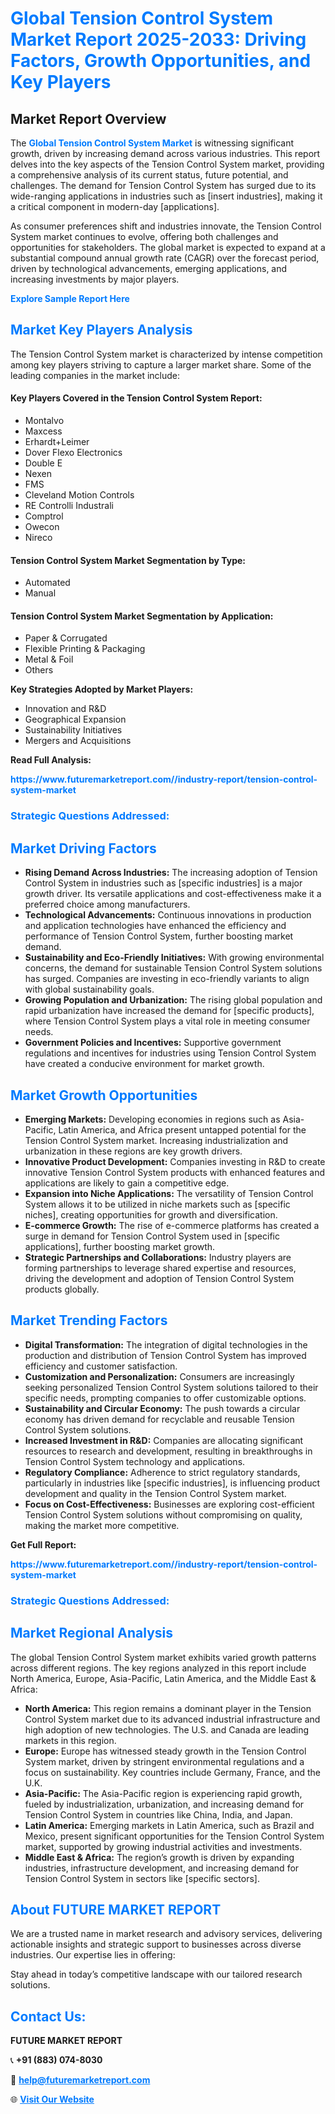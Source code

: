 <h1 style="color: #007BFF;">Global Tension Control System Market Report 2025-2033: Driving Factors, Growth Opportunities, and Key Players</h1>

<section id="overview">
<h2>Market Report Overview</h2>
<p>The <a href="https://www.futuremarketreport.com//industry-report/tension-control-system-market" style="color: #007BFF; text-decoration: none;"><strong>Global Tension Control System Market</strong></a> is witnessing significant growth, driven by increasing demand across various industries. This report delves into the key aspects of the Tension Control System market, providing a comprehensive analysis of its current status, future potential, and challenges. The demand for Tension Control System has surged due to its wide-ranging applications in industries such as [insert industries], making it a critical component in modern-day [applications].</p>
<p>As consumer preferences shift and industries innovate, the Tension Control System market continues to evolve, offering both challenges and opportunities for stakeholders. The global market is expected to expand at a substantial compound annual growth rate (CAGR) over the forecast period, driven by technological advancements, emerging applications, and increasing investments by major players.</p>
</section>

<section id="overview">
<p><a href="https://www.futuremarketreport.com//request-sample/reportId=87929" style="color: #007BFF; text-decoration: none;"><strong>Explore Sample Report Here</strong></a></p>
</section>

<section id="key-players">
<h2 style="color: #007BFF;">Market Key Players Analysis</h2>
<p>The Tension Control System market is characterized by intense competition among key players striving to capture a larger market share. Some of the leading companies in the market include:</p>
<h4>Key Players Covered in the Tension Control System Report:</h4>
<ul><li>Montalvo</li><li>Maxcess</li><li>Erhardt+Leimer</li><li>Dover Flexo Electronics</li><li>Double E</li><li>Nexen</li><li>FMS</li><li>Cleveland Motion Controls</li><li>RE Controlli Industrali</li><li>Comptrol</li><li>Owecon</li><li>Nireco</li></ul>
<h4>Tension Control System Market Segmentation by Type:</h4>
<ul><li>Automated</li><li>Manual</li></ul>

<h4>Tension Control System Market Segmentation by Application:</h4>
<ul><li>Paper &amp; Corrugated</li><li>Flexible Printing &amp; Packaging</li><li>Metal &amp; Foil</li><li>Others</li></ul>
<p><strong>Key Strategies Adopted by Market Players:</strong></p>
<ul>
<li>Innovation and R&D</li>
<li>Geographical Expansion</li>
<li>Sustainability Initiatives</li>
<li>Mergers and Acquisitions</li>
</ul>
</section>

<section>
<p><strong>Read Full Analysis: </strong></p><a href="https://www.futuremarketreport.com//industry-report/tension-control-system-market" style="color: #007BFF; text-decoration: none;"><strong>https://www.futuremarketreport.com//industry-report/tension-control-system-market</strong></a>
<h3 style="color: #007BFF;">Strategic Questions Addressed:</h3>
</section>

<section id="driving-factors">
<h2 style="color: #007BFF;">Market Driving Factors</h2>
<ul>
<li><strong>Rising Demand Across Industries:</strong> The increasing adoption of Tension Control System in industries such as [specific industries] is a major growth driver. Its versatile applications and cost-effectiveness make it a preferred choice among manufacturers.</li>
<li><strong>Technological Advancements:</strong> Continuous innovations in production and application technologies have enhanced the efficiency and performance of Tension Control System, further boosting market demand.</li>
<li><strong>Sustainability and Eco-Friendly Initiatives:</strong> With growing environmental concerns, the demand for sustainable Tension Control System solutions has surged. Companies are investing in eco-friendly variants to align with global sustainability goals.</li>
<li><strong>Growing Population and Urbanization:</strong> The rising global population and rapid urbanization have increased the demand for [specific products], where Tension Control System plays a vital role in meeting consumer needs.</li>
<li><strong>Government Policies and Incentives:</strong> Supportive government regulations and incentives for industries using Tension Control System have created a conducive environment for market growth.</li>
</ul>
</section>

<section id="growth-opportunities">
<h2 style="color: #007BFF;">Market Growth Opportunities</h2>
<ul>
<li><strong>Emerging Markets:</strong> Developing economies in regions such as Asia-Pacific, Latin America, and Africa present untapped potential for the Tension Control System market. Increasing industrialization and urbanization in these regions are key growth drivers.</li>
<li><strong>Innovative Product Development:</strong> Companies investing in R&D to create innovative Tension Control System products with enhanced features and applications are likely to gain a competitive edge.</li>
<li><strong>Expansion into Niche Applications:</strong> The versatility of Tension Control System allows it to be utilized in niche markets such as [specific niches], creating opportunities for growth and diversification.</li>
<li><strong>E-commerce Growth:</strong> The rise of e-commerce platforms has created a surge in demand for Tension Control System used in [specific applications], further boosting market growth.</li>
<li><strong>Strategic Partnerships and Collaborations:</strong> Industry players are forming partnerships to leverage shared expertise and resources, driving the development and adoption of Tension Control System products globally.</li>
</ul>
</section>

<section id="trending-factors">
<h2 style="color: #007BFF;">Market Trending Factors</h2>
<ul>
<li><strong>Digital Transformation:</strong> The integration of digital technologies in the production and distribution of Tension Control System has improved efficiency and customer satisfaction.</li>
<li><strong>Customization and Personalization:</strong> Consumers are increasingly seeking personalized Tension Control System solutions tailored to their specific needs, prompting companies to offer customizable options.</li>
<li><strong>Sustainability and Circular Economy:</strong> The push towards a circular economy has driven demand for recyclable and reusable Tension Control System solutions.</li>
<li><strong>Increased Investment in R&D:</strong> Companies are allocating significant resources to research and development, resulting in breakthroughs in Tension Control System technology and applications.</li>
<li><strong>Regulatory Compliance:</strong> Adherence to strict regulatory standards, particularly in industries like [specific industries], is influencing product development and quality in the Tension Control System market.</li>
<li><strong>Focus on Cost-Effectiveness:</strong> Businesses are exploring cost-efficient Tension Control System solutions without compromising on quality, making the market more competitive.</li>
</ul>
</section>

<section>
<p><strong>Get Full Report: </strong></p><a href="https://www.futuremarketreport.com//industry-report/tension-control-system-market" style="color: #007BFF; text-decoration: none;"><strong>https://www.futuremarketreport.com//industry-report/tension-control-system-market</strong></a>
<h3 style="color: #007BFF;">Strategic Questions Addressed:</h3>
</section>


<section id="regional-analysis">
<h2 style="color: #007BFF;">Market Regional Analysis</h2>
<p>The global Tension Control System market exhibits varied growth patterns across different regions. The key regions analyzed in this report include North America, Europe, Asia-Pacific, Latin America, and the Middle East & Africa:</p>
<ul>
<li><strong>North America:</strong> This region remains a dominant player in the Tension Control System market due to its advanced industrial infrastructure and high adoption of new technologies. The U.S. and Canada are leading markets in this region.</li>
<li><strong>Europe:</strong> Europe has witnessed steady growth in the Tension Control System market, driven by stringent environmental regulations and a focus on sustainability. Key countries include Germany, France, and the U.K.</li>
<li><strong>Asia-Pacific:</strong> The Asia-Pacific region is experiencing rapid growth, fueled by industrialization, urbanization, and increasing demand for Tension Control System in countries like China, India, and Japan.</li>
<li><strong>Latin America:</strong> Emerging markets in Latin America, such as Brazil and Mexico, present significant opportunities for the Tension Control System market, supported by growing industrial activities and investments.</li>
<li><strong>Middle East & Africa:</strong> The region’s growth is driven by expanding industries, infrastructure development, and increasing demand for Tension Control System in sectors like [specific sectors].</li>
</ul>
</section>

<footer>
<h2 style="color: #007BFF;">About FUTURE MARKET REPORT</h2>
<p>We are a trusted name in market research and advisory services, delivering actionable insights and strategic support to businesses across diverse industries. Our expertise lies in offering:</p>

<p>Stay ahead in today’s competitive landscape with our tailored research solutions.</p>

<h2 style="color: #007BFF;">Contact Us:</h2>
<p><strong>FUTURE MARKET REPORT</strong></p>
<p>📞 <strong>+91 (883) 074-8030</strong></p>
<p>📧 <strong><a href="mailto:help@futuremarketreport.com" style="color: #007BFF;">help@futuremarketreport.com</a></strong></p>
<p>🌐 <strong><a href="https://www.futuremarketreport.com/" style="color: #007BFF;">Visit Our Website</a></strong></p>
</footer>